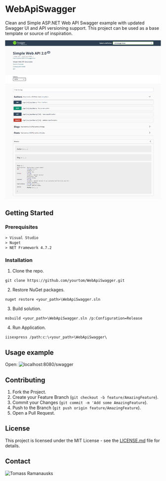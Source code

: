 # WebApiSwagger
Clean and Simple ASP.NET Web API Swagger example with updated Swagger UI and API versioning support. This project can be used as a base template or source of inspiration.

![Swagger UI](/docs/swagger_ui.png "Swagger UI")

## Getting Started

### Prerequisites
```
> Visual Studio
> Nuget
> NET Framework 4.7.2
```
### Installation
1. Clone the repo.
```
git clone https://github.com/yourtom/WebApiSwagger.git
```
2. Restore NuGet packages.
```
nuget restore <your_path>\WebApiSwagger.sln
```
3. Build solution.
```
msbuild <your_path>\WebApiSwagger.sln /p:Configuration=Release
```
4. Run Application.
```
iisexpress /path:c:\<your_path>\WebApiSwagger\
```

## Usage example
Open: ![localhost:8080/swagger](localhost:8080/swagger)

## Contributing
1. Fork the Project.
2. Create your Feature Branch (`git checkout -b feature/AmazingFeature`).
3. Commit your Changes (`git commit -m 'Add some AmazingFeature`).
4. Push to the Branch (`git push origin feature/AmazingFeature`).
5. Open a Pull Request.

## License
This project is licensed under the MIT License - see the [LICENSE.md](docs/LICENSE.md) file for details.

## Contact
![Tomass Ramanausks](https://www.linkedin.com/in/yourtom/)